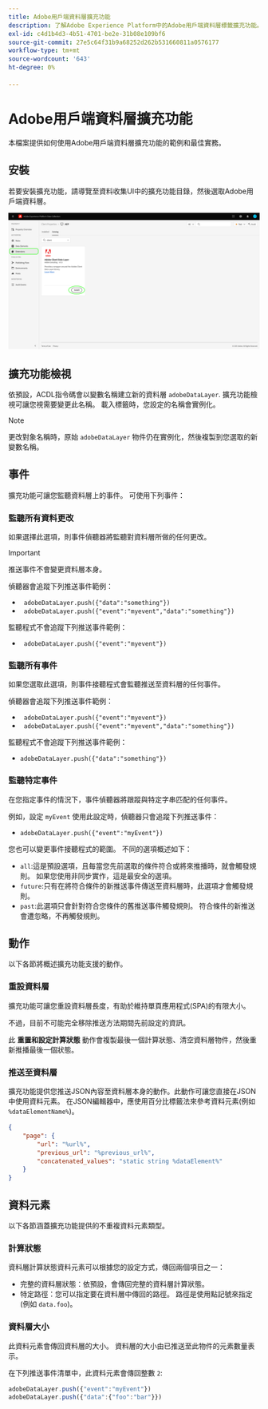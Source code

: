 ```yaml
---
title: Adobe用戶端資料層擴充功能
description: 了解Adobe Experience Platform中的Adobe用戶端資料層標籤擴充功能。
exl-id: c4d1b4d3-4b51-4701-be2e-31b08e109bf6
source-git-commit: 27e5c64f31b9a68252d262b531660811a0576177
workflow-type: tm+mt
source-wordcount: '643'
ht-degree: 0%

---
```


# Adobe用戶端資料層擴充功能

本檔案提供如何使用Adobe用戶端資料層擴充功能的範例和最佳實務。

<!-- (Missing document?)
If you would like to have more details on development consideration, [please reach this page](./dev.md). -->

## 安裝

若要安裝擴充功能，請導覽至資料收集UI中的擴充功能目錄，然後選取Adobe用戶端資料層。

![目錄中的ACDL擴充功能檢視](./images/catalog.png)

<!-- (GitHub link?)
There is also the possibility to fork this project. You can download this github project, realize the change that you deem required for your specific use-case and re-upload it on your Organization as a private extension.
This installation will not be supported on our end.<br>
>[!NOTE]
>
> _Consider renaming the extension name in the extension.json file_ -->

## 擴充功能檢視

依預設，ACDL指令碼會以變數名稱建立新的資料層 `adobeDataLayer`. 擴充功能檢視可讓您視需要變更此名稱。 載入標籤時，您設定的名稱會實例化。

>[!NOTE]
>
>更改對象名稱時，原始 `adobeDataLayer` 物件仍在實例化，然後複製到您選取的新變數名稱。

## 事件

擴充功能可讓您監聽資料層上的事件。 可使用下列事件：

### 監聽所有資料更改

如果選擇此選項，則事件偵聽器將監聽對資料層所做的任何更改。

>[!IMPORTANT]
>
>推送事件不會變更資料層本身。

偵聽器會追蹤下列推送事件範例：

* ` adobeDataLayer.push({"data":"something"})`
* ` adobeDataLayer.push({"event":"myevent","data":"something"})`

監聽程式不會追蹤下列推送事件範例：

* ` adobeDataLayer.push({"event":"myevent"})`

### 監聽所有事件

如果您選取此選項，則事件接聽程式會監聽推送至資料層的任何事件。

偵聽器會追蹤下列推送事件範例：

* ` adobeDataLayer.push({"event":"myevent"})`
* ` adobeDataLayer.push({"event":"myevent","data":"something"})`

監聽程式不會追蹤下列推送事件範例：

* ` adobeDataLayer.push({"data":"something"}) `

### 監聽特定事件

在您指定事件的情況下，事件偵聽器將跟蹤與特定字串匹配的任何事件。

例如，設定 `myEvent` 使用此設定時，偵聽器只會追蹤下列推送事件：

* `adobeDataLayer.push({"event":"myEvent"})`

您也可以變更事件接聽程式的範圍。 不同的選項概述如下：

* `all`:這是預設選項，且每當您先前選取的條件符合或將來推播時，就會觸發規則。 如果您使用非同步實作，這是最安全的選項。
* `future`:只有在將符合條件的新推送事件傳送至資料層時，此選項才會觸發規則。
* `past`:此選項只會針對符合您條件的舊推送事件觸發規則。 符合條件的新推送會遭忽略，不再觸發規則。

## 動作

以下各節將概述擴充功能支援的動作。

### 重設資料層

擴充功能可讓您重設資料層長度，有助於維持單頁應用程式(SPA)的有限大小。

不過，目前不可能完全移除推送方法期間先前設定的資訊。

此 **重置和設定計算狀態** 動作會複製最後一個計算狀態、清空資料層物件，然後重新推播最後一個狀態。

### 推送至資料層

擴充功能提供您推送JSON內容至資料層本身的動作。此動作可讓您直接在JSON中使用資料元素。 在JSON編輯器中，應使用百分比標籤法來參考資料元素(例如 `%dataElementName%`)。

```json
{
    "page": {
        "url": "%url%",
        "previous_url": "%previous_url%",
        "concatenated_values": "static string %dataElement%"
    }
}
```

## 資料元素

以下各節涵蓋擴充功能提供的不重複資料元素類型。

### 計算狀態

資料層計算狀態資料元素可以根據您的設定方式，傳回兩個項目之一：

* 完整的資料層狀態：依預設，會傳回完整的資料層計算狀態。
* 特定路徑：您可以指定要在資料層中傳回的路徑。 路徑是使用點記號來指定(例如 `data.foo`)。

### 資料層大小

此資料元素會傳回資料層的大小。 資料層的大小由已推送至此物件的元素數量表示。

在下列推送事件清單中，此資料元素會傳回整數 `2`:

```js
adobeDataLayer.push({"event":"myEvent"})
adobeDataLayer.push({"data":{"foo":"bar"}})
```
